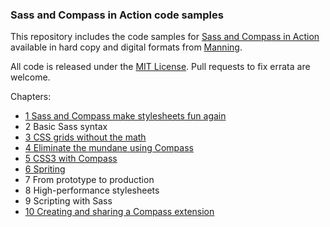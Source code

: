 ### Sass and Compass in Action code samples

This repository includes the code samples for [Sass and Compass in
Action][book] available in hard copy and digital formats from [Manning][book].

All code is released under the [MIT License][license]. Pull requests to fix errata are
welcome.

Chapters:

* [1 Sass and Compass make stylesheets fun again][ch1]
* 2 Basic Sass syntax
* [3 CSS grids without the math][ch3]
* [4 Eliminate the mundane using Compass][ch4]
* [5 CSS3 with Compass][ch5]
* [6 Spriting][ch6]
* 7 From prototype to production
* 8 High-performance stylesheets
* 9 Scripting with Sass
* [10 Creating and sharing a Compass extension][ch10]

[book]: http://www.manning.com/netherland/
[license]: LICENSE.md
[ch1]: original/chapter-01
[ch3]: original/chapter-03
[ch4]: original/chapter-04
[ch5]: original/chapter-05
[ch6]: original/chapter-06
[ch10]: original/chapter-10
